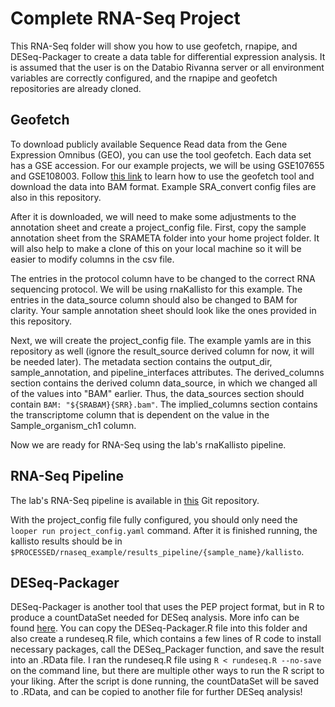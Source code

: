 # Complete RNA-Seq Project

This RNA-Seq folder will show you how to use geofetch, rnapipe, and DESeq-Packager to create a data table for differential expression analysis.
It is assumed that the user is on the Databio Rivanna server or all environment variables are correctly configured, and the rnapipe and geofetch repositories are already cloned.

## Geofetch

To download publicly available Sequence Read data from the Gene Expression Omnibus (GEO), you can use the tool geofetch.
Each data set has a GSE accession. For our example projects, we will be using GSE107655 and GSE108003.
Follow [this link](https://github.com/pepkit/geofetch) to learn how to use the geofetch tool and download the data into BAM format.
Example SRA_convert config files are also in this repository.

After it is downloaded, we will need to make some adjustments to the annotation sheet and create a project_config file.
First, copy the sample annotation sheet from the SRAMETA folder into your home project folder.
It will also help to make a clone of this on your local machine so it will be easier to modify columns in the csv file.

The entries in the protocol column have to be changed to the correct RNA sequencing protocol.
We will be using rnaKallisto for this example.
The entries in the data_source column should also be changed to BAM for clarity.
Your sample annotation sheet should look like the ones provided in this repository.

Next, we will create the project_config file.
The example yamls are in this repository as well (ignore the result_source derived column for now, it will be needed later).
The metadata section contains the output_dir, sample_annotation, and pipeline_interfaces attributes. 
The derived_columns section contains the derived column data_source, in which we changed all of the values into "BAM" earlier.
Thus, the data_sources section should contain `BAM: "${SRABAM}{SRR}.bam"`.
The implied_columns section contains the transcriptome column that is dependent on the value in the Sample_organism_ch1 column.

Now we are ready for RNA-Seq using the lab's rnaKallisto pipeline.

## RNA-Seq Pipeline

The lab's RNA-Seq pipeline is available in [this](https://github.com/databio/rnapipe) Git repository.

With the project_config file fully configured, you should only need the `looper run project_config.yaml` command.
After it is finished running, the kallisto results should be in `$PROCESSED/rnaseq_example/results_pipeline/{sample_name}/kallisto`.

## DESeq-Packager

DESeq-Packager is another tool that uses the PEP project format, but in R to produce a countDataSet needed for DESeq analysis. More info can be found [here](https://github.com/databio/DESeq-Packager).
You can copy the DESeq-Packager.R file into this folder and also create a rundeseq.R file, which contains a few lines of R code to install necessary packages, call the DESeq_Packager function, and save the result into an .RData file.
I ran the rundeseq.R file using `R < rundeseq.R --no-save` on the command line, but there are multiple other ways to run the R script to your liking.
After the script is done running, the countDataSet will be saved to .RData, and can be copied to another file for further DESeq analysis!
